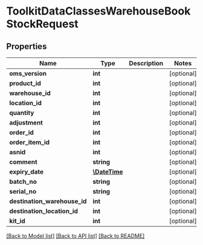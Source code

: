 # ToolkitDataClassesWarehouseBookStockRequest

## Properties
Name | Type | Description | Notes
------------ | ------------- | ------------- | -------------
**oms_version** | **int** |  | [optional] 
**product_id** | **int** |  | [optional] 
**warehouse_id** | **int** |  | [optional] 
**location_id** | **int** |  | [optional] 
**quantity** | **int** |  | [optional] 
**adjustment** | **int** |  | [optional] 
**order_id** | **int** |  | [optional] 
**order_item_id** | **int** |  | [optional] 
**asnid** | **int** |  | [optional] 
**comment** | **string** |  | [optional] 
**expiry_date** | [**\DateTime**](\DateTime.md) |  | [optional] 
**batch_no** | **string** |  | [optional] 
**serial_no** | **string** |  | [optional] 
**destination_warehouse_id** | **int** |  | [optional] 
**destination_location_id** | **int** |  | [optional] 
**kit_id** | **int** |  | [optional] 

[[Back to Model list]](../README.md#documentation-for-models) [[Back to API list]](../README.md#documentation-for-api-endpoints) [[Back to README]](../README.md)


